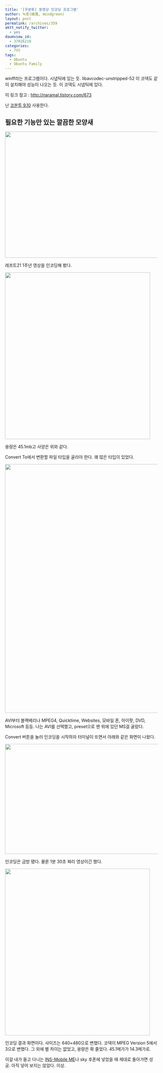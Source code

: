 ```yaml
---
title: '[우분투] 동영상 인코딩 프로그램'
author: 녹풍(綠風, Windgreen)
layout: post
permalink: /archives/359
aktt_notify_twitter:
  - yes
daumview_id:
  - 37026218
categories:
  - 기타
tags:
  - Ubuntu
  - Ubuntu Family
---
```

winff라는 프로그램이다. 시냅틱에 있는 듯. libavcodec-unstripped-52 이 코덱도 같이 설치해야 성능이 나오는 듯. 이 코덱도 시냅틱에 있다.

이 링크 참고 : <a target="_blank" href="http://naramal.tistory.com/673">http://naramal.tistory.com/673</a>

난 <a target="_blank" href="http://ubuntu.or.kr/viewtopic.php?f=6&t=8239">코분투 9.10</a> 사용한다.

## 필요한 기능만 있는 깔끔한 모양새

<img src="http://dl.dropboxusercontent.com/u/15546257/blog/mytory/old-images/1/cfile29.uf.19331F484D4BC8A01A697E.png" class="aligncenter" width="554" height="414" alt="" />

레프트21 1주년 영상을 인코딩해 봤다.

<img src="http://dl.dropboxusercontent.com/u/15546257/blog/mytory/old-images/1/cfile25.uf.180D9C494D4BC8A024A0B7.png" class="aligncenter" width="478" height="547" alt="" />

용량은 45.1mb고 사양은 위와 같다.

Convert To에서 변환할 파일 타입을 골라야 한다. 꽤 많은 타입이 있었다.

<img src="http://dl.dropboxusercontent.com/u/15546257/blog/mytory/old-images/1/cfile9.uf.19127D494D4BC89F1CE2BF.png" class="aligncenter" width="545" height="816" alt="" />

AVI부터 블랙베리나 MPEG4, Quicktime, Websites, 모바일 폰, 아이팟, DVD, Microsoft 등등. 나는 AVI를 선택했고, preset으로 맨 위에 있던 MS걸 골랐다.

Convert 버튼을 눌러 인코딩을 시작하자 터미널이 뜨면서 아래와 같은 화면이 나왔다.

<img src="http://dl.dropboxusercontent.com/u/15546257/blog/mytory/old-images/1/cfile25.uf.176396504D4BC8A01B1A8C.png" class="aligncenter" width="540" height="361" alt="" />

인코딩은 금방 됐다. 물론 1분 30초 짜리 영상이긴 했다.

<img src="http://dl.dropboxusercontent.com/u/15546257/blog/mytory/old-images/1/cfile26.uf.2067B4514D4BC8A028BAE7.png" class="aligncenter" width="477" height="547" alt="" />

인코딩 결과 화면이다. 사이즈는 640&#215;480으로 변했다. 코덱이 MPEG Version 5에서 3으로 변했다. 그 외에 별 차이는 없었고, 용량은 확 줄었다. 45.1메가가 14.3메가로.

이걸 내가 들고 다니는 <a target="_blank" href="http://www.insmobile.com/">INS-Mobile ME</a>나 sky 후폰에 넣었을 때 제대로 돌아가면 성공. 아직 넣어 보지는 않았다. 이상.